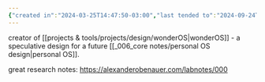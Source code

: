```yaml
---
{"created in":"2024-03-25T14:47:50-03:00","last tended to":"2024-09-24T16:21:26-03:00","tags":["person","OSdesign","lab","knowledgemanagement","🌱"],"relevancescore":91,"dg-publish":true,"notestage":["🌱"],"permalink":"/people/references/lab/alexander-obenauer/","dgPassFrontmatter":true,"created":"2024-03-25T14:47:50.340-03:00","updated":"2024-09-24T16:21:26.967-03:00"}
---
```


creator of [[projects & tools/projects/design/wonderOS\|wonderOS]] - a speculative design for a future [[_006_core notes/personal OS design\|personal OS]].

great research notes: https://alexanderobenauer.com/labnotes/000